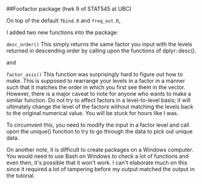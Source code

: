 
<!-- README.md is generated from README.Rmd. Please edit that file -->

##Foofactor package (hwk 9 of STAT545 at UBC)

On top of the default `fbind.R` and `freq_out.R`,

I added two new functions into the package:

`desc_order()`
This simply returns the same factor you input with the levels returned in descending order by calling upon the functions of dplyr::desc().

and

`factor_asis()`
This function was surprisingly hard to figure out how to make. This is supposed to rearrange your levels in a factor in a manner such that it matches the order in which you first see them in the vector. However, there is a major caveat to note for anyone who wants to make a similar function. Do not try to affect factors in a level-to-level basis; it will ultimately change the level of the factors without matching the levels back to the original numerical value. You will be stuck for hours like I was.
	
To circumvent this, you need to modify the input in a factor level and call upon the unique() function to try to go through the data to pick out unique data.


On another note, it is difficult to create packages on a Windows computer. You would need to use Bash on Windows to check a lot of functions and even then, it's possible that it won't work. I can't elaborate much on this since it required a lot of tampering before my output matched the output in the tutorial.
